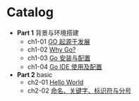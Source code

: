# Catalog

- **Part 1** 背景与环境搭建
    - ch1-01 [GO 起源于发展](part-1-context-enviroment/ch1-01-genesis.md)
    - ch1-02 [Why Go?](part-1-context-enviroment/ch1-02-why-go.md)
    - ch1-03 [Go 安装与配置](part-1-context-enviroment/ch1-03-guide-install-start.md)
    - ch1-04 [Go IDE 使用及配置](part-1-context-enviroment/ch1-04-ide.md)
- **Part 2** basic
    - ch2-01 [Hello World](part-2-basic/ch2-01-helloworld-run.md)
    - ch2-02 [命名、关键字、标识符与分号](part-2-basic/ch2-02-name-keywords-identifier-semicolons.md)
